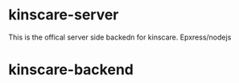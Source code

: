# kinscare-server
This is the offical server side backedn for kinscare. Epxress/nodejs
# kinscare-backend
